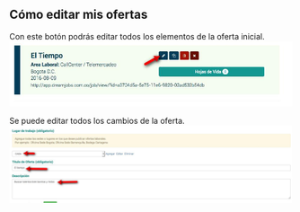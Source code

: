 ## Cómo editar mis ofertas

Con este botón podrás editar todos los elementos de la oferta inicial.
![Prueba](/images/editar-oferta.JPG)

Se puede editar todos los cambios de la oferta.
![Prueba](/images/editar-oferta-paso2.JPG)
